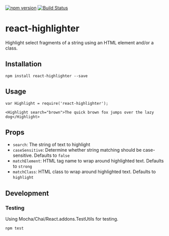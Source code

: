 [![npm version](https://badge.fury.io/js/react-highlighter.svg)](http://badge.fury.io/js/react-highlighter)
[![Build Status](https://travis-ci.org/helior/react-highlighter.svg?branch=master)](https://travis-ci.org/helior/react-highlighter)

# react-highlighter
Highlight select fragments of a string using an HTML element and/or a class.

## Installation

```
npm install react-highlighter --save
```

## Usage
```
var Highlight = require('react-highlighter');

<Highlight search="brown">The quick brown fox jumps over the lazy dog</Highlight>
```
## Props
- `search`: The string of text to highlight
- `caseSensitive`: Determine whether string matching should be case-sensitive. Defaults to `false`
- `matchElement`: HTML tag name to wrap around highlighted text. Defaults to `strong`
- `matchClass`: HTML class to wrap around highlighted text. Defaults to `highlight`


## Development
### Testing
Using Mocha/Chai/React.addons.TestUtils for testing.
```
npm test
```
